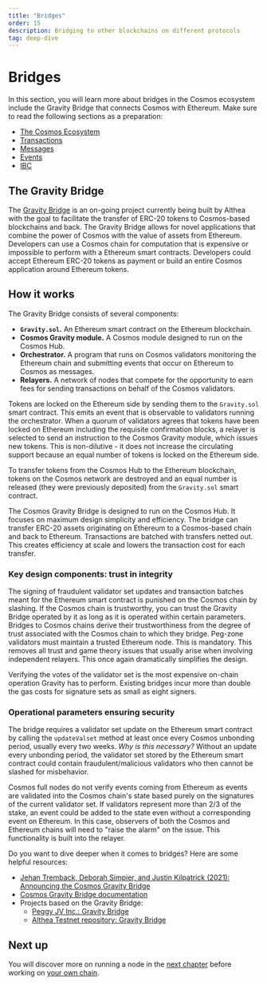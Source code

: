 ```yaml
---
title: "Bridges"
order: 15
description: Bridging to other blockchains on different protocols
tag: deep-dive
---
```


# Bridges

<HighlightBox type="synopsis">

In this section, you will learn more about bridges in the Cosmos ecosystem include the Gravity Bridge that connects Cosmos with Ethereum. Make sure to read the following sections as a preparation:

* [The Cosmos Ecosystem](../1-what-is-cosmos/cosmos-ecosystem.md)
* [Transactions](./transactions.md)
* [Messages](./messages.md)
* [Events](./events.md)
* [IBC](./ibc.md)

</HighlightBox>

## The Gravity Bridge

The [Gravity Bridge](https://gravitybridge.althea.net) is an on-going project currently being built by Althea with the goal to facilitate the transfer of ERC-20 tokens to Cosmos-based blockchains and back. The Gravity Bridge allows for novel applications that combine the power of Cosmos with the value of assets from Ethereum. Developers can use a Cosmos chain for computation that is expensive or impossible to perform with a Ethereum smart contracts. Developers could accept Ethereum ERC-20 tokens as payment or build an entire Cosmos application around Ethereum tokens.

## How it works

The Gravity Bridge consists of several components:

* **`Gravity.sol`.** An Ethereum smart contract on the Ethereum blockchain.
* **Cosmos Gravity module.** A Cosmos module designed to run on the Cosmos Hub.
* **Orchestrator.** A program that runs on Cosmos validators monitoring the Ethereum chain and submitting events that occur on Ethereum to Cosmos as messages.
* **Relayers.** A network of nodes that compete for the opportunity to earn fees for sending transactions on behalf of the Cosmos validators.

Tokens are locked on the Ethereum side by sending them to the `Gravity.sol` smart contract. This emits an event that is observable to validators running the orchestrator. When a quorum of validators agrees that tokens have been locked on Ethereum including the requisite confirmation blocks, a relayer is selected to send an instruction to the Cosmos Gravity module, which issues new tokens. This is non-dilutive - it does not increase the circulating support because an equal number of tokens is locked on the Ethereum side.

To transfer tokens from the Cosmos Hub to the Ethereum blockchain, tokens on the Cosmos network are destroyed and an equal number is released (they were previously deposited) from the `Gravity.sol` smart contract.

The Cosmos Gravity Bridge is designed to run on the Cosmos Hub. It focuses on maximum design simplicity and efficiency. The bridge can transfer ERC-20 assets originating on Ethereum to a Cosmos-based chain and back to Ethereum. Transactions are batched with transfers netted out. This creates efficiency at scale and lowers the transaction cost for each transfer.

### Key design components: trust in integrity

The signing of fraudulent validator set updates and transaction batches meant for the Ethereum smart contract is punished on the Cosmos chain by slashing. If the Cosmos chain is trustworthy, you can trust the Gravity Bridge operated by it as long as it is operated within certain parameters. Bridges to Cosmos chains derive their trustworthiness from the degree of trust associated with the Cosmos chain to which they bridge. Peg-zone validators must maintain a trusted Ethereum node. This is mandatory. This removes all trust and game theory issues that usually arise when involving independent relayers. This once again dramatically simplifies the design.

Verifying the votes of the validator set is the most expensive on-chain operation Gravity has to perform. Existing bridges incur more than double the gas costs for signature sets as small as eight signers.

### Operational parameters ensuring security

The bridge requires a validator set update on the Ethereum smart contract by calling the `updateValset` method at least once every Cosmos unbonding period, usually every two weeks. _Why is this necessary?_ Without an update every unbonding period, the validator set stored by the Ethereum smart contract could contain fraudulent/malicious validators who then cannot be slashed for misbehavior.

Cosmos full nodes do not verify events coming from Ethereum as events are validated into the Cosmos chain's state based purely on the signatures of the current validator set. If validators represent more than 2/3 of the stake, an event could be added to the state even without a corresponding event on Ethereum. In this case, observers of both the Cosmos and Ethereum chains will need to "raise the alarm" on the issue. This functionality is built into the relayer.

<HighlightBox type="tip">

Do you want to dive deeper when it comes to bridges? Here are some helpful resources:

* [Jehan Tremback, Deborah Simpier, and Justin Kilpatrick (2021): Announcing the Cosmos Gravity Bridge](https://blog.althea.net/gravity-bridge/)
* [Cosmos Gravity Bridge documentation](https://github.com/cosmos/gravity-bridge/)
* Projects based on the Gravity Bridge:
	* [Peggy JV Inc.: Gravity Bridge](https://github.com/PeggyJV/gravity-bridge/)
	* [Althea Testnet repository: Gravity Bridge](https://github.com/althea-net/cosmos-gravity-bridge/)

</HighlightBox>

## Next up

You will discover more on running a node in the [next chapter](../3-running-a-chain/index.md) before working on [your own chain](../4-my-own-chain/index.md).
